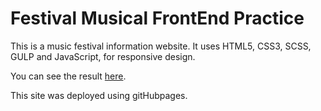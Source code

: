 # Festival Musical FrontEnd Practice

This is a music festival information website. It uses HTML5, CSS3, SCSS, GULP and JavaScript, for responsive design.

You can see the result [here](https://sergioalex2308.github.io/FestivalMusica_frontend_Practice/).

This site was deployed using gitHubpages.
